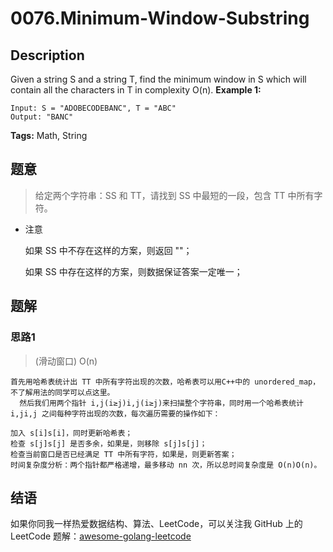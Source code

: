 # 0076.Minimum-Window-Substring

## Description

Given a string S and a string T, find the minimum window in S which will contain all the characters in T in complexity O\(n\). **Example 1:**

```text
Input: S = "ADOBECODEBANC", T = "ABC"
Output: "BANC"
```

**Tags:** Math, String

## 题意

> 给定两个字符串：SS 和 TT，请找到 SS 中最短的一段，包含 TT 中所有字符。

* 注意

  如果 SS 中不存在这样的方案，则返回 ""；

  如果 SS 中存在这样的方案，则数据保证答案一定唯一；

## 题解

### 思路1

> \(滑动窗口\) O\(n\)

```text
首先用哈希表统计出 TT 中所有字符出现的次数，哈希表可以用C++中的 unordered_map，不了解用法的同学可以点这里。
  然后我们用两个指针 i,j(i≥j)i,j(i≥j)来扫描整个字符串，同时用一个哈希表统计 i,ji,j 之间每种字符出现的次数，每次遍历需要的操作如下：

加入 s[i]s[i]，同时更新哈希表；
检查 s[j]s[j] 是否多余，如果是，则移除 s[j]s[j]；
检查当前窗口是否已经满足 TT 中所有字符，如果是，则更新答案；
时间复杂度分析：两个指针都严格递增，最多移动 nn 次，所以总时间复杂度是 O(n)O(n)。
```

## 结语

如果你同我一样热爱数据结构、算法、LeetCode，可以关注我 GitHub 上的 LeetCode 题解：[awesome-golang-leetcode](https://github.com/kylesliu/awesome-golang-algorithm)

